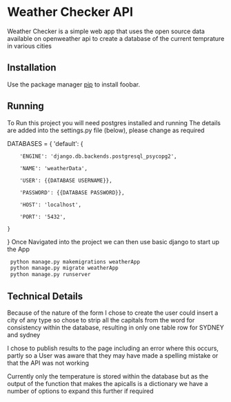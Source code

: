 # Weather Checker API

Weather Checker is a simple web app that uses the open source data available on openweather api to create a database of the current temprature in various cities

## Installation

Use the package manager [pip](https://pip.pypa.io/en/stable/) to install foobar.


## Running

To Run this project you will need postgres installed and running
The details are added into the settings.py file (below), please change as required 

DATABASES = {
    'default': {

        'ENGINE': 'django.db.backends.postgresql_psycopg2',

        'NAME': 'weatherData',

        'USER': {{DATABASE USERNAME}},

        'PASSWORD': {{DATABASE PASSWORD}},

        'HOST': 'localhost',

        'PORT': '5432',

    }
}
Once Navigated into the project we can then use basic django to start up the App

```bash
 python manage.py makemigrations weatherApp
 python manage.py migrate weatherApp
 python manage.py runserver
```

## Technical Details

Because of the nature of the form I chose to create the user could insert a city of any type so chose to strip all the capitals from the word for consistency within the database, resulting in only one table row for SYDNEY and sydney

I chose to publish results to the page including an error where this occurs, partly so a User was aware that they may have made a spelling mistake or that the API was not working

Currently only the temperature is stored within the database but as the output of the function that makes the apicalls is a dictionary we have a number of options to expand this further if required

